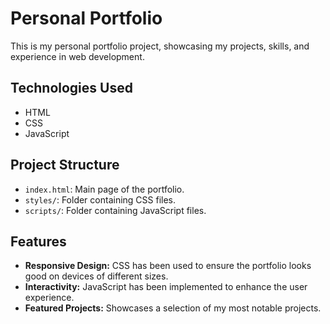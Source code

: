 # Personal Portfolio

This is my personal portfolio project, showcasing my projects, skills, and experience in web development.

## Technologies Used

- HTML
- CSS
- JavaScript

## Project Structure

- `index.html`: Main page of the portfolio.
- `styles/`: Folder containing CSS files.
- `scripts/`: Folder containing JavaScript files.

## Features

- **Responsive Design:** CSS has been used to ensure the portfolio looks good on devices of different sizes.
- **Interactivity:** JavaScript has been implemented to enhance the user experience.
- **Featured Projects:** Showcases a selection of my most notable projects.
